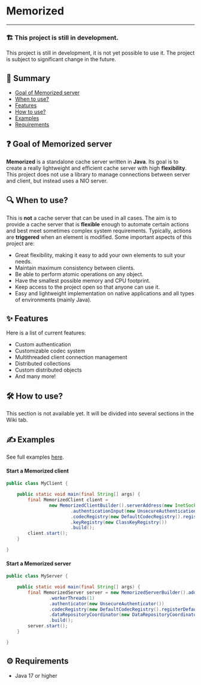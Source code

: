 # Memorized

---

### 🏗️ This project is still in development.

This project is still in development, it is not yet possible to use it. The project is subject to significant change in
the future.

## 📝 Summary

* [Goal of Memorized server](https://github.com/YvanMazy/Memorized#-goal-of-memorized-server)
* [When to use?](https://github.com/YvanMazy/Memorized#-when-to-use)
* [Features](https://github.com/YvanMazy/Memorized#-features)
* [How to use?](https://github.com/YvanMazy/Memorized#%EF%B8%8F-how-to-use)
* [Examples](https://github.com/YvanMazy/Memorized#%EF%B8%8F-examples)
* [Requirements](https://github.com/YvanMazy/Memorized#%EF%B8%8F-requirements)

## ❓ Goal of Memorized server

**Memorized** is a standalone cache server written in **Java**. Its goal is to create a really lightweight and efficient
cache server with high **flexibility**.
This project does not use a library to manage connections between server and client, but instead uses a NIO server.

## 🔍 When to use?

This is **not** a cache server that can be used in all cases. The aim is to provide a cache server that is **flexible**
enough to automate certain actions and best meet sometimes complex system requirements.
Typically, actions are **triggered** when an element is modified.
Some important aspects of this project are:

* Great flexibility, making it easy to add your own elements to suit your needs.
* Maintain maximum consistency between clients.
* Be able to perform atomic operations on any object.
* Have the smallest possible memory and CPU footprint.
* Keep access to the project open so that anyone can use it.
* Easy and lightweight implementation on native applications and all types of environments (mainly Java).

## ✨ Features

Here is a list of current features:

* Custom authentication
* Customizable codec system
* Multithreaded client connection management
* Distributed collections
* Custom distributed objects
* And many more!

## 🛠️ How to use?

This section is not available yet. It will be divided into several sections in the Wiki tab.

## ✍️ Examples

See full
examples [here](https://github.com/YvanMazy/Memorized/tree/master/examples/src/main/java/be/darkkraft/memorized/example).

#### Start a Memorized client

```java
public class MyClient {

    public static void main(final String[] args) {
        final MemorizedClient client =
                new MemorizedClientBuilder().serverAddress(new InetSocketAddress("127.0.0.1", 12345))
                        .authenticationInput(new UnsecureAuthenticationInput())
                        .codecRegistry(new DefaultCodecRegistry().registerDefaults())
                        .keyRegistry(new ClassKeyRegistry())
                        .build();
        client.start();
    }

}
```

#### Start a Memorized server

```java
public class MyServer {

    public static void main(final String[] args) {
        final MemorizedServer server = new MemorizedServerBuilder().address(new InetSocketAddress("127.0.0.1", 12345))
                .workerThreads(1)
                .authenticator(new UnsecureAuthenticator())
                .codecRegistry(new DefaultCodecRegistry().registerDefaults())
                .dataRepositoryCoordinator(new DataRepositoryCoordinator())
                .build();
        server.start();
    }

}
```

## ⚙️ Requirements

* Java 17 or higher